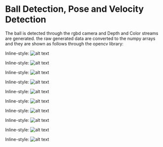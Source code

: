 # Ball Detection, Pose and Velocity Detection

The ball is detected through the rgbd camera and Depth and Color streams are generated. 
the raw generated data are converted to the numpy arrays and they are shown as follows through the opencv library:

Inline-style: 
![alt text](Camera/Color_Image.png "Raw Color RGB Image")

Inline-style: 
![alt text](https://github.com/Afshin1997/Afshin1997.github.io/blob/main/RLNPM/Camera/Depth_Image.png "Raw Depth Image")

Inline-style: 
![alt text](https://github.com/Afshin1997/Afshin1997.github.io/blob/main/RLNPM/Camera/Blurred_Image.png "Blurred Image")

Inline-style: 
![alt text](https://github.com/Afshin1997/Afshin1997.github.io/blob/main/RLNPM/Camera/hsv_Image.png "HSV Image")

Inline-style: 
![alt text](https://github.com/Afshin1997/Afshin1997.github.io/blob/main/RLNPM/Camera/mask_yellow_Image.png "Mask Yellow Image")

Inline-style: 
![alt text](https://github.com/Afshin1997/Afshin1997.github.io/blob/main/RLNPM/Camera/Disparity_Image.png "Disparity Image")

Inline-style: 
![alt text](https://github.com/Afshin1997/Afshin1997.github.io/blob/main/RLNPM/Camera/Spatial_Filtered_Image.png "Spatial Filtered Image")

Inline-style: 
![alt text](https://github.com/Afshin1997/Afshin1997.github.io/blob/main/RLNPM/Camera/Temporal_Filtered_Image.png "Temporal Filtered Image")

Inline-style: 
![alt text](https://github.com/Afshin1997/Afshin1997.github.io/blob/main/RLNPM/Camera/Depth_Filtered_Image.png "Depth Filtered Image")

Inline-style: 
![alt text](https://github.com/Afshin1997/Afshin1997.github.io/blob/main/RLNPM/Camera/Hole_Filled_Image.png "Hole Filled Image")
